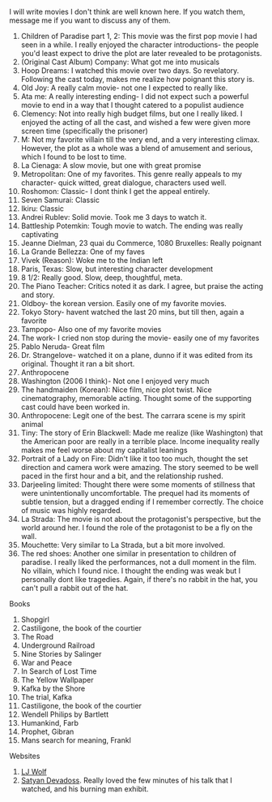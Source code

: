 
I will write movies I don't think are well known here. If you watch them, message me if you want to discuss any of them.

<!-- Here is a table

Year | Award | Category
-----|-------|--------
2014 | Emmy  | Won Outstanding Lead Actor in a miniseries or a movie
2015 | BAFTA | Nominated for Best Leading Actor for Sherlock
2014 | Satellite | Won Best Actor miniseries or television film
-->

1. Children of Paradise part 1, 2: This movie was the first pop movie I had seen in a while. I really enjoyed the character introductions- the people you'd least expect to drive the plot are later revealed to be protagonists.  
2. (Original Cast Album) Company: What got me into musicals
3. Hoop Dreams: I watched this movie over two days. So revelatory. Following the cast today, makes me realize how poignant this story is.
4. Old Joy: A really calm movie- not one I expected to really like. 
5. Ata me: A really interesting ending- I did not expect such a powerful movie to end in a way that I thought catered to a populist audience
6. Clemency: Not into really high budget films, but one I really liked. I enjoyed the acting of all the cast, and wished a few were given more screen time (specifically the prisoner)
7. M: Not my favorite villain till the very end, and a very interesting climax. However, the plot as a whole was a blend of amusement and serious, which I found to be lost to time.
8. La Cienaga: A slow movie, but one with great promise
9. Metropolitan: One of my favorites. This genre really appeals to my character- quick witted, great dialogue, characters used well.
10. Roshomon: Classic- I dont think I get the appeal entirely. 
11. Seven Samurai: Classic
12. Ikiru: Classic
13. Andrei Rublev: Solid movie. Took me 3 days to watch it. 
14. Battleship Potemkin: Tough movie to watch. The ending was really captivating
15. Jeanne Dielman, 23 quai du Commerce, 1080 Bruxelles: Really poignant
16. La Grande Bellezza: One of my faves
17. Vivek (Reason): Woke me to the Indian left
18. Paris, Texas: Slow, but interesting character development
19. 8 1/2: Really good. Slow, deep, thoughtful, meta.
20. The Piano Teacher: Critics noted it as dark. I agree, but praise the acting and story.
21. Oldboy- the korean version. Easily one of my favorite movies.
22. Tokyo Story- havent watched the last 20 mins, but till then, again a favorite
23. Tampopo- Also one of my favorite movies
24. The work- I cried non stop during the movie- easily one of my favorites
25. Pablo Neruda- Great film 
26. Dr. Strangelove- watched it on a plane, dunno if it was edited from its original. Thought it ran a bit short.
27. Anthropocene
28. Washington (2006 I think)- Not one I enjoyed very much
29. The handmaiden (Korean): Nice film, nice plot twist. Nice cinematography, memorable acting. Thought some of the supporting cast could have been worked in.
30. Anthropocene: Legit one of the best. The carrara scene is my spirit animal
31. Tiny: The story of Erin Blackwell: Made me realize (like Washington) that the American poor are really in a terrible place. Income inequality really makes me feel worse about my capitalist leanings
32. Portrait of a Lady on Fire: Didn't like it too too much, thought the set direction and camera work were amazing. The story seemed to be well paced in the first hour and a bit, and the relationship rushed. 
33. Darjeeling limited: Thought there were some moments of stillness that were unintentionally uncomfortable. The prequel had its moments of subtle tension, but a dragged ending if I remember correctly. The choice of music was highly regarded.
34. La Strada: The movie is not about the protagonist's perspective, but the world around her. I found the role of the protagonist to be a fly on the wall. 
35. Mouchette: Very similar to La Strada, but a bit more involved. 
36. The red shoes: Another one similar in presentation to children of paradise. I really liked the performances, not a dull moment in the film. No villain, which I found nice. I thought the ending was weak but I personally dont like tragedies. Again, if there's no rabbit in the hat, you can't pull a rabbit out of the hat. 


Books

1. Shopgirl
2. Castiligone, the book of the courtier
2. The Road
3. Underground Railroad
4. Nine Stories by Salinger
5. War and Peace
6. In Search of Lost Time
7. The Yellow Wallpaper
8. Kafka by the Shore
9. The trial, Kafka
10. Castiligone, the book of the courtier
11. Wendell Philips by Bartlett
12. Humankind, Farb
13. Prophet, Gibran
14. Mans search for meaning, Frankl

Websites
1. [LJ Wolf](https://www.ljwolf.org/posts/)
2. [Satyan Devadoss](https://satyandevadoss.org/writing). Really loved the few minutes of his talk that I watched, and his burning man exhibit. 
